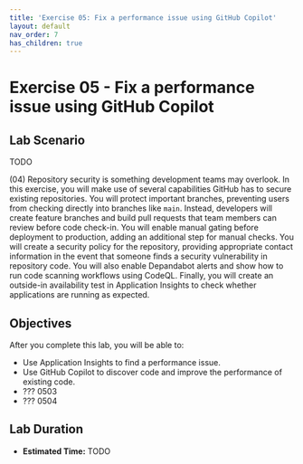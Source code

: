 ```yaml
---
title: 'Exercise 05: Fix a performance issue using GitHub Copilot'
layout: default
nav_order: 7
has_children: true
---
```


# Exercise 05 - Fix a performance issue using GitHub Copilot

## Lab Scenario

TODO

(04)
Repository security is something development teams may overlook. In this exercise, you will make use of several capabilities GitHub has to secure existing repositories. You will protect important branches, preventing users from checking directly into branches like `main`. Instead, developers will create feature branches and build pull requests that team members can review before code check-in. You will enable manual gating before deployment to production, adding an additional step for manual checks. You will create a security policy for the repository, providing appropriate contact information in the event that someone finds a security vulnerability in repository code. You will also enable Depandabot alerts and show how to run code scanning workflows using CodeQL. Finally, you will create an outside-in availability test in Application Insights to check whether applications are running as expected.

## Objectives

After you complete this lab, you will be able to:

* Use Application Insights to find a performance issue.
* Use GitHub Copilot to discover code and improve the performance of existing code.
* ??? 0503
* ??? 0504

## Lab Duration

* **Estimated Time:** TODO
